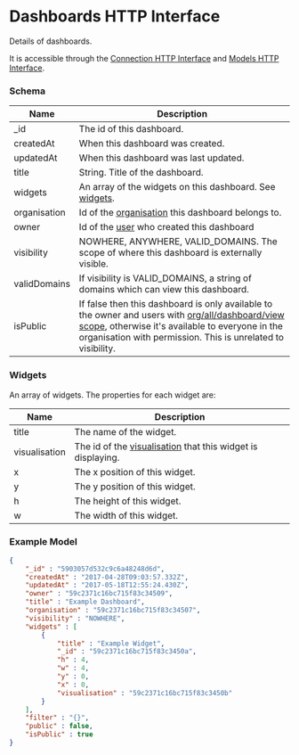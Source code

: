 ---
---

# Dashboards HTTP Interface

Details of dashboards.

It is accessible through the [Connection HTTP Interface](../http-connection) and [Models HTTP Interface](../http-models).

### Schema

Name | Description
--- | ---
_id | The id of this dashboard.
createdAt | When this dashboard was created.
updatedAt | When this dashboard was last updated.
title | String. Title of the dashboard.
widgets | An array of the widgets on this dashboard. See [widgets](#widgets).
organisation | Id of the [organisation](../http-organisations#schema) this dashboard belongs to.
owner | Id of the [user](../http-users#schema) who created this dashboard
visibility | NOWHERE, ANYWHERE, VALID_DOMAINS. The scope of where this dashboard is externally visible.
validDomains | If visibility is VALID_DOMAINS, a string of domains which can view this dashboard.
isPublic | If false then this dashboard is only available to the owner and users with [org/all/dashboard/view scope](../http-roles/#organisation-scopes), otherwise it's available to everyone in the organisation with permission. This is unrelated to visibility.

### Widgets

An array of widgets. The properties for each widget are:

Name | Description
--- | ---
title | The name of the widget.
visualisation | The id of the [visualisation](../http-visualisations#schema) that this widget is displaying.
x | The x position of this widget.
y | The y position of this widget.
h | The height of this widget.
w | The width of this widget.

### Example Model

```json
{
	"_id" : "5903057d532c9c6a48248d6d",
	"createdAt" : "2017-04-28T09:03:57.332Z",
	"updatedAt" : "2017-05-18T12:55:24.430Z",
	"owner" : "59c2371c16bc715f83c34509",
	"title" : "Example Dashboard",
	"organisation" : "59c2371c16bc715f83c34507",
	"visibility" : "NOWHERE",
	"widgets" : [
		{
			"title" : "Example Widget",
			"_id" : "59c2371c16bc715f83c3450a",
			"h" : 4,
			"w" : 4,
			"y" : 0,
			"x" : 0,
			"visualisation" : "59c2371c16bc715f83c3450b"
		}
	],
	"filter" : "{}",
	"public" : false,
	"isPublic" : true
}
```
